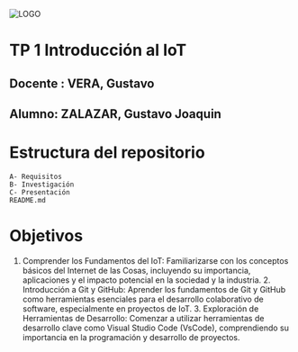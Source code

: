 ![LOGO](https://github.com/ISPC-TST-PI-I-2024/MNRP-JoaquinZalazar-PI/assets/141375378/59da2e83-2ba6-4edd-b12b-e7b62261b134)

# TP 1 Introducción al IoT

## Docente : VERA, Gustavo  

## Alumno: ZALAZAR, Gustavo Joaquin

# Estructura del repositorio   
    A- Requisitos
    B- Investigación 
    C- Presentación
    README.md

# Objetivos

   1. Comprender los Fundamentos del IoT: Familiarizarse con los 
    conceptos básicos del Internet de las Cosas, incluyendo su 
    importancia, aplicaciones y el impacto potencial en la sociedad y 
    la industria.
    2. Introducción a Git y GitHub: Aprender los fundamentos de Git y 
    GitHub como herramientas esenciales para el desarrollo 
    colaborativo de software, especialmente en proyectos de IoT.
    3. Exploración de Herramientas de Desarrollo: Comenzar a 
    utilizar herramientas de desarrollo clave como Visual Studio Code 
    (VsCode), comprendiendo su importancia en la programación y 
    desarrollo de proyectos.
